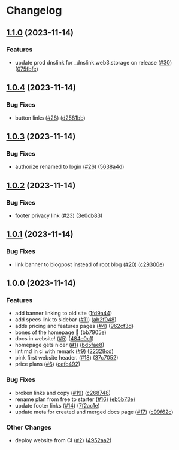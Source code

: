 # Changelog

## [1.1.0](https://github.com/web3-storage/www/compare/www-v1.0.4...www-v1.1.0) (2023-11-14)


### Features

* update prod dnslink for _dnslink.web3.storage on release ([#30](https://github.com/web3-storage/www/issues/30)) ([075fbfe](https://github.com/web3-storage/www/commit/075fbfebc4eca78e385edffa8a5a69b574c5d52e))

## [1.0.4](https://github.com/web3-storage/www/compare/www-v1.0.3...www-v1.0.4) (2023-11-14)


### Bug Fixes

* button links ([#28](https://github.com/web3-storage/www/issues/28)) ([d2581bb](https://github.com/web3-storage/www/commit/d2581bb48adbb7929894a841839c5164c9395317))

## [1.0.3](https://github.com/web3-storage/www/compare/www-v1.0.2...www-v1.0.3) (2023-11-14)


### Bug Fixes

* authorize renamed to login ([#26](https://github.com/web3-storage/www/issues/26)) ([5638a4d](https://github.com/web3-storage/www/commit/5638a4db5efe9390bac7f566230355bfa6f14fdd))

## [1.0.2](https://github.com/web3-storage/www/compare/www-v1.0.1...www-v1.0.2) (2023-11-14)


### Bug Fixes

* footer privacy link ([#23](https://github.com/web3-storage/www/issues/23)) ([3e0db83](https://github.com/web3-storage/www/commit/3e0db83b62113901a565820d891bb7ad671937f1))

## [1.0.1](https://github.com/web3-storage/www/compare/www-v1.0.0...www-v1.0.1) (2023-11-14)


### Bug Fixes

* link banner to blogpost instead of root blog ([#20](https://github.com/web3-storage/www/issues/20)) ([c29300e](https://github.com/web3-storage/www/commit/c29300e1a7c2443a87eed38b388029e0b7a3e061))

## 1.0.0 (2023-11-14)


### Features

* add banner linking to old site ([1fd9a44](https://github.com/web3-storage/www/commit/1fd9a44fb9de9864ae8df1c902608f1737dc6fed))
* add specs link to sidebar ([#11](https://github.com/web3-storage/www/issues/11)) ([ab2f048](https://github.com/web3-storage/www/commit/ab2f048b6a4ab492465359b6189974d67d296d4b))
* adds pricing and features pages ([#4](https://github.com/web3-storage/www/issues/4)) ([962cf3d](https://github.com/web3-storage/www/commit/962cf3dc8238eb6abfb525329b02b023454eaf68))
* bones of the homepage 🦴 ([bb7905e](https://github.com/web3-storage/www/commit/bb7905ee777d38e05d0911fd07270bbde29319d8))
* docs in website! ([#5](https://github.com/web3-storage/www/issues/5)) ([484e0c1](https://github.com/web3-storage/www/commit/484e0c1fdfbc86cfc8d4cf0a2f5bd83398cc6726))
* homepage gets nicer ([#1](https://github.com/web3-storage/www/issues/1)) ([bd5fae8](https://github.com/web3-storage/www/commit/bd5fae89f95c4061a891cbe683ac3b114fe6ec71))
* lint md in ci with remark ([#9](https://github.com/web3-storage/www/issues/9)) ([22328cd](https://github.com/web3-storage/www/commit/22328cddc2753fbbf9b98afd569fed7d52ff796b))
* pink first website header. ([#18](https://github.com/web3-storage/www/issues/18)) ([37c7052](https://github.com/web3-storage/www/commit/37c7052910a8a6fd6aa90863ed4534dd2512b054))
* price plans ([#6](https://github.com/web3-storage/www/issues/6)) ([cefc492](https://github.com/web3-storage/www/commit/cefc4926880b63475c2dcf7faed41955b109b9af))


### Bug Fixes

* broken links and copy ([#19](https://github.com/web3-storage/www/issues/19)) ([c268748](https://github.com/web3-storage/www/commit/c2687488290dd83fe9e38e0022efffb663e87469))
* rename plan from free to starter ([#16](https://github.com/web3-storage/www/issues/16)) ([eb5b73e](https://github.com/web3-storage/www/commit/eb5b73eef059a840cf82f24da11c3c0f55332000))
* update footer links ([#14](https://github.com/web3-storage/www/issues/14)) ([7f2ac1e](https://github.com/web3-storage/www/commit/7f2ac1ec429b04565eb5bbe0c50b234e10988220))
* update meta for created and merged docs page ([#17](https://github.com/web3-storage/www/issues/17)) ([c99f62c](https://github.com/web3-storage/www/commit/c99f62caab9cff3fa82a4e5295f81f0a6791f64f))


### Other Changes

* deploy website from CI ([#2](https://github.com/web3-storage/www/issues/2)) ([4952aa2](https://github.com/web3-storage/www/commit/4952aa2dc90a79917bdc8b9ef41388a1103e28a8))
